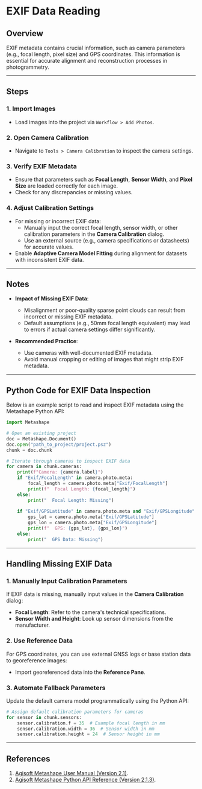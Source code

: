
# EXIF Data Reading

## Overview
EXIF metadata contains crucial information, such as camera parameters (e.g., focal length, pixel size) and GPS coordinates. This information is essential for accurate alignment and reconstruction processes in photogrammetry.

---

## Steps

### **1. Import Images**
- Load images into the project via `Workflow > Add Photos`.

### **2. Open Camera Calibration**
- Navigate to `Tools > Camera Calibration` to inspect the camera settings.

### **3. Verify EXIF Metadata**
- Ensure that parameters such as **Focal Length**, **Sensor Width**, and **Pixel Size** are loaded correctly for each image.
- Check for any discrepancies or missing values.

### **4. Adjust Calibration Settings**
- For missing or incorrect EXIF data:
  - Manually input the correct focal length, sensor width, or other calibration parameters in the **Camera Calibration** dialog.
  - Use an external source (e.g., camera specifications or datasheets) for accurate values.
- Enable **Adaptive Camera Model Fitting** during alignment for datasets with inconsistent EXIF data.

---

## Notes
- **Impact of Missing EXIF Data**:
  - Misalignment or poor-quality sparse point clouds can result from incorrect or missing EXIF metadata.
  - Default assumptions (e.g., 50mm focal length equivalent) may lead to errors if actual camera settings differ significantly.

- **Recommended Practice**:
  - Use cameras with well-documented EXIF metadata.
  - Avoid manual cropping or editing of images that might strip EXIF metadata.

---

## Python Code for EXIF Data Inspection

Below is an example script to read and inspect EXIF metadata using the Metashape Python API:

```python
import Metashape

# Open an existing project
doc = Metashape.Document()
doc.open("path_to_project/project.psz")
chunk = doc.chunk

# Iterate through cameras to inspect EXIF data
for camera in chunk.cameras:
    print(f"Camera: {camera.label}")
    if "Exif/FocalLength" in camera.photo.meta:
        focal_length = camera.photo.meta["Exif/FocalLength"]
        print(f"  Focal Length: {focal_length}")
    else:
        print("  Focal Length: Missing")
    
    if "Exif/GPSLatitude" in camera.photo.meta and "Exif/GPSLongitude" in camera.photo.meta:
        gps_lat = camera.photo.meta["Exif/GPSLatitude"]
        gps_lon = camera.photo.meta["Exif/GPSLongitude"]
        print(f"  GPS: {gps_lat}, {gps_lon}")
    else:
        print("  GPS Data: Missing")
```

---

## Handling Missing EXIF Data

### **1. Manually Input Calibration Parameters**
If EXIF data is missing, manually input values in the **Camera Calibration** dialog:
- **Focal Length**: Refer to the camera's technical specifications.
- **Sensor Width and Height**: Look up sensor dimensions from the manufacturer.

### **2. Use Reference Data**
For GPS coordinates, you can use external GNSS logs or base station data to georeference images:
- Import georeferenced data into the **Reference Pane**.

### **3. Automate Fallback Parameters**
Update the default camera model programmatically using the Python API:

```python
# Assign default calibration parameters for cameras
for sensor in chunk.sensors:
    sensor.calibration.f = 35  # Example focal length in mm
    sensor.calibration.width = 36  # Sensor width in mm
    sensor.calibration.height = 24  # Sensor height in mm
```

---

## References
1. [Agisoft Metashape User Manual (Version 2.1)](https://www.agisoft.com/pdf/metashape_2_1_en.pdf).
2. [Agisoft Metashape Python API Reference (Version 2.1.3)](https://www.agisoft.com/pdf/metashape_python_api_2_1_3.pdf).
